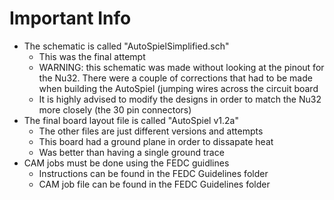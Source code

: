 # Important Info
* The schematic is called "AutoSpielSimplified.sch" 
    * This was the final attempt
    * WARNING: this schematic was made without looking at the pinout for the Nu32. There were a couple of corrections that had to be made when building the AutoSpiel (jumping wires across the circuit board
    * It is highly advised to modify the designs in order to match the Nu32 more closely (the 30 pin connectors)
* The final board layout file is called "AutoSpiel v1.2a"
    * The other files are just different versions and attempts
    * This board had a ground plane in order to dissapate heat
    * Was better than having a single ground trace
* CAM jobs must be done using the FEDC guidlines 
    * Instructions can be found in the FEDC Guidelines folder
    * CAM job file can be found in the FEDC Guidelines folder
